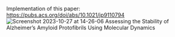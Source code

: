 Implementation of this paper: https://pubs.acs.org/doi/abs/10.1021/jp9110794
![Screenshot 2023-10-27 at 14-26-06 Assessing the Stability of Alzheimer’s Amyloid Protofibrils Using Molecular Dynamics](https://github.com/a1437/Molecular-Dynamics/assets/16708236/62de50ab-4f9d-486a-ad96-0c967567b26a)
